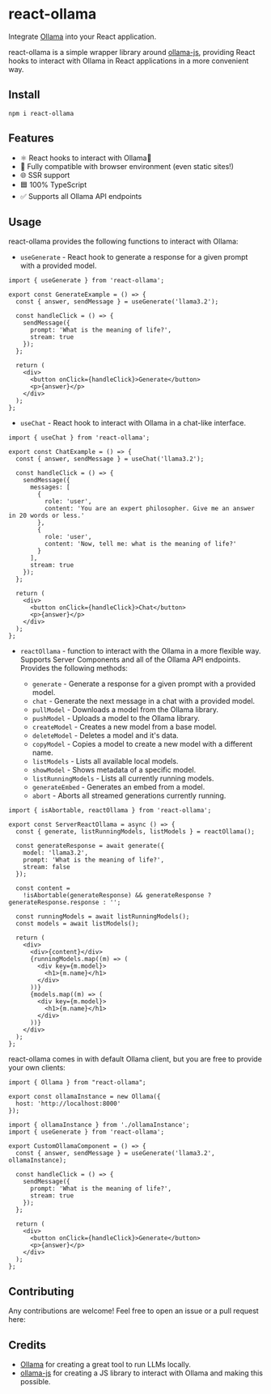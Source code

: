 # react-ollama

Integrate [Ollama](https://github.com/ollama/ollama) into your React application.

react-ollama is a simple wrapper library around [ollama-js](https://github.com/ollama/ollama-js), providing React hooks to interact with Ollama in React applications in a more convenient way.

## Install

```
npm i react-ollama
```

## Features

- ⚛️ React hooks to interact with Ollama🦙
- 🤝 Fully compatible with browser environment (even static sites!)
- 🌐 SSR support
- 🟦 100% TypeScript
- ✅ Supports all Ollama API endpoints

## Usage

react-ollama provides the following functions to interact with Ollama:

- `useGenerate` - React hook to generate a response for a given prompt with a provided model.

```tsx
import { useGenerate } from 'react-ollama';

export const GenerateExample = () => {
  const { answer, sendMessage } = useGenerate('llama3.2');

  const handleClick = () => {
    sendMessage({
      prompt: 'What is the meaning of life?',
      stream: true
    });
  };

  return (
    <div>
      <button onClick={handleClick}>Generate</button>
      <p>{answer}</p>
    </div>
  );
};
```

- `useChat` - React hook to interact with Ollama in a chat-like interface.

```tsx
import { useChat } from 'react-ollama';

export const ChatExample = () => {
  const { answer, sendMessage } = useChat('llama3.2');

  const handleClick = () => {
    sendMessage({
      messages: [
        {
          role: 'user',
          content: 'You are an expert philosopher. Give me an answer in 20 words or less.'
        },
        {
          role: 'user',
          content: 'Now, tell me: what is the meaning of life?'
        }
      ],
      stream: true
    });
  };

  return (
    <div>
      <button onClick={handleClick}>Chat</button>
      <p>{answer}</p>
    </div>
  );
};
```

- `reactOllama` - function to interact with the Ollama in a more flexible way. Supports Server Components and all of the Ollama API endpoints.
  Provides the following methods:

  - `generate` - Generate a response for a given prompt with a provided model.
  - `chat` - Generate the next message in a chat with a provided model.
  - `pullModel` - Downloads a model from the Ollama library.
  - `pushModel` - Uploads a model to the Ollama library.
  - `createModel` - Creates a new model from a base model.
  - `deleteModel` - Deletes a model and it's data.
  - `copyModel` - Copies a model to create a new model with a different name.
  - `listModels` - Lists all available local models.
  - `showModel` - Shows metadata of a specific model.
  - `listRunningModels` - Lists all currently running models.
  - `generateEmbed` - Generates an embed from a model.
  - `abort` - Aborts all streamed generations currently running.

```tsx
import { isAbortable, reactOllama } from 'react-ollama';

export const ServerReactOllama = async () => {
  const { generate, listRunningModels, listModels } = reactOllama();

  const generateResponse = await generate({
    model: 'llama3.2',
    prompt: 'What is the meaning of life?',
    stream: false
  });

  const content =
    !isAbortable(generateResponse) && generateResponse ? generateResponse.response : '';

  const runningModels = await listRunningModels();
  const models = await listModels();

  return (
    <div>
      <div>{content}</div>
      {runningModels.map((m) => (
        <div key={m.model}>
          <h1>{m.name}</h1>
        </div>
      ))}
      {models.map((m) => (
        <div key={m.model}>
          <h1>{m.name}</h1>
        </div>
      ))}
    </div>
  );
};
```

react-ollama comes in with default Ollama client, but you are free to provide your own clients:

```tsx
import { Ollama } from "react-ollama";

export const ollamaInstance = new Ollama({
  host: 'http://localhost:8000'
});
```
```tsx
import { ollamaInstance } from './ollamaInstance';
import { useGenerate } from 'react-ollama';

export CustomOllamaComponent = () => {
  const { answer, sendMessage } = useGenerate('llama3.2', ollamaInstance);

  const handleClick = () => {
    sendMessage({
      prompt: 'What is the meaning of life?',
      stream: true
    });
  };

  return (
    <div>
      <button onClick={handleClick}>Generate</button>
      <p>{answer}</p>
    </div>
  );
};
```

## Contributing

Any contributions are welcome! Feel free to open an issue or a pull request here:

## Credits

- [Ollama](https://ollama.com/) for creating a great tool to run LLMs locally.
- [ollama-js](https://github.com/ollama/ollama-js) for creating a JS library to interact with Ollama and making this possible.
